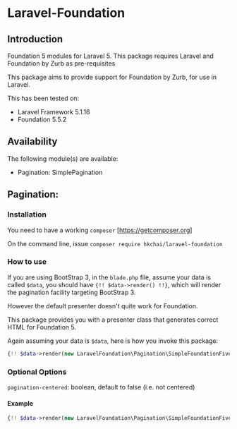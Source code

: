 # Laravel-Foundation

## Introduction

Foundation 5 modules for Laravel 5. This package requires Laravel and Foundation by Zurb as pre-requisites

This package aims to provide support for Foundation by Zurb, for use in Laravel.

This has been tested on:
- Laravel Framework 5.1.16
- Foundation 5.5.2


## Availability

The following module(s) are available:

- Pagination: SimplePagination

## Pagination:

### Installation

You need to have a working `composer` [https://getcomposer.org]

On the command line, issue `composer require hkchai/laravel-foundation`

### How to use

If you are using BootStrap 3, in the `blade.php` file, assume your data is called `$data`, you should have `{!! $data->render() !!}`, which will render the pagination facility targeting BootStrap 3.

However the default presenter doesn't quite work for Foundation.

This package provides you with a presenter class that generates correct HTML for Foundation 5.

Again assuming your data is `$data`, here is how you invoke this package:

```php
{!! $data->render(new LaravelFoundation\Pagination\SimpleFoundationFivePresenter($data, [options])) !!}
```

### Optional Options

```pagination-centered```: boolean, default to false (i.e. not centered)

#### Example
```php
{!! $data->render(new LaravelFoundation\Pagination\SimpleFoundationFivePresenter($data, ["pagination-centered"=>'true'])) !!}
```
